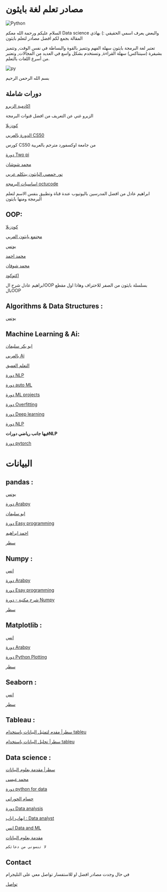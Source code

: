 # **مصادر تعلم لغة بايثون**
![Python](https://img.shields.io/badge/Python-3776AB?style=for-the-badge&logo=python&logoColor=white)


السلام عليكم ورحمة الله معكم Data science  والبعض يعرف اسمي الحقيقي :) بهاذي المقالة بجمع لكم افضل مصادر لتعلم بايثون 


تعتبر لغة البرمجة بايثون سهلة الفهم وتتميز بالقوة والبساطة في نفس الوقت, وتتميز بشيفرة (سينتاكس) سهلة القراءة, وتستخدم بشكل واسع في العديد من المجالات, وتعتبر من أسرع اللغات بالتعلم. 


![py](https://github.com/user-attachments/assets/03749fa4-24c7-4388-ac35-48783b3ca42a)

بسم الله الرحمن الرحيم 

## **دورات شاملة**
[اكادمية الزيرو](https://www.youtube.com/playlist?list=PLDoPjvoNmBAyE_gei5d18qkfIe-Z8mocs)

الزيرو غني عن التعريف من افضل قنوات البرمجة

[كودزيلا](https://www.youtube.com/playlist?list=PLuXY3ddo_8nzrO74UeZQVZOb5-wIS6krJ)


[الدورة بالعربي CS50](https://www.youtube.com/playlist?list=PLknwEmKsW8OvMsFbU9zo8oJCprAsgc4LO)

كورس CS50 من جامعة اوكسفورد مترجم بالعربية

[ دورة Two pi](https://www.youtube.com/playlist?list=PLEcIK87jo_7tJ42_STpXuZxHJ35VqaiaR)


[محمد شوشان](https://www.youtube.com/playlist?list=PLnzqK5HvcpwR1X4imwck6n1Pc0uXpToDn)

[نور حمصي البايثون بيتكلم عربي](https://www.youtube.com/playlist?list=PLPTNqXpQ2tbiesxZbUuG-kxi7_dKBYkcY)

[ اساسيات البرمجة octucode](https://www.youtube.com/watch?v=9ndH9Qo05F4&list=PLoP3S2S1qTfBCtTYJ2dyy3mpn7aWAAjdN)

ابراهيم عادل من افضل المدرسين باليوتيوب عندة قناة وتطبيق بنفس الاسم لتعلم البرمجة ومنها بايثون 


## **OOP:**
[كودزيلا](https://youtube.com/playlist?list=PLuXY3ddo_8nzUrgCyaX_WEIJljx_We-c1&si=W-A-gWz6VIp-PHm3)

[مجتمع بايثون العربي](https://youtu.be/XWOT0qkRKTU?si=pd7lHKwzb522kF25)


[يونس](https://youtube.com/playlist?list=PLGmkOBY-mRWklZzSwSEzqlwJgrDnSxLIj&si=70ZtWp-FzolrYOie)

[محمد احمد](https://youtube.com/playlist?list=PLtGOJcWqvbqePpE7IWDRTDXo_jjGvJsRA&si=VFXb1unB2yToTi98)

[محمد شوفان](https://youtube.com/playlist?list=PLnzqK5HvcpwQvoI1O-2_e5UcGux1oN6Mh&si=7uqzzL2Vg1XOYq0j)

[اكتوكود](https://youtu.be/uxIZ23K5dEk?si=puxqXS5HQlLLgpiH)

ابراهيم عادل شرح الOOP بسلسلة بايثون من الصفر للاحتراف وهاذا اول مقطع بالOOP

## **Algorithms & Data Structures :**

[يونس](https://youtube.com/playlist?list=PLGmkOBY-mRWl1qKoP9KlS7tFFK_5unoxu&si=Fuc5vmBni8b1xKpB)

## **Machine Learning  & Ai:**

[ابو بكر سليمان](https://youtube.com/playlist?list=PLvLvlVqNQGHC3uV0T6TTndqNDDR69tN_1&si=MOHXNDnbREeFx-hX)

[ بالعربي Ai](https://youtube.com/playlist?list=PLImVLP5cXFNQSCXVOOzzWjteK8DatmprS&si=JvoENPVnypqBLgBn)

[التعلم العميق](https://youtube.com/playlist?list=PLAI6JViu7XmflH_eGgsWkwvv6lbXhYjjY&si=SV-pVcqtVnBy61Ao)

[دورة NLP](https://youtube.com/playlist?list=PLAI6JViu7XmfZsTX6pJPMgMHwLXAEPlKe&si=U1_OKXfn9Bfr0P5b)

[دورة auto ML](https://youtube.com/playlist?list=PLAI6JViu7Xmd1urM6kbKuvMTARh-dZ6of&si=J9KyEGrdwYHLGtmF)

[ دورة ML projects](https://youtube.com/playlist?list=PLAI6JViu7XmcKQpCISPLATV7jkuYRhMsB&si=i57i1Qt-wI-bV0Ae)

[ دورة Overfitting](https://youtube.com/playlist?list=PL7qS7o4UUqxu6UQVBfw8-hXl6iA1MFq_5&si=gWsw9RftDOOSXXq3)

[دورة Deep learning](https://youtube.com/playlist?list=PLUQ5y3YcMclGp5zaZSgPMd-JbR39fWSZs&si=D1rqDHxCQAB0bfAj)

[دورة NLP](https://youtube.com/playlist?list=PLUQ5y3YcMclHcLHPRef2nhrjzpHRk_kOt&si=lOp6enTr-QYen0NR)

**فيها جانب رياضي دوراتNLP**

[دورة pytorch](https://youtu.be/XP-pexvbtA8?si=WXdc9U-Ee-Slapj6)


# **البيانات**

## **pandas :**

[يونس](https://youtube.com/playlist?list=PLuRv1IekA3YVwzaWa2Kp7bgIVcJsJ5XGW&si=ccTIF9kUa3dGklB0)

[دورة Arabpy](https://youtube.com/playlist?list=PLIA_seGogbkGchpgdUPu4vQNQdO4L0UiP&si=d0LxmtAtcrt2pro9)

[ابو سليمان](https://youtube.com/playlist?list=PLvLvlVqNQGHCb2_ygmr1DQOMOv0yXp84F&si=TCYZxWlcjKcXI2ES)

[دورة Easy programming](https://youtube.com/playlist?list=PL0VnwAq9oYFvtaA62mvVS07NJsfz3_pCC&si=WAc-SjF3DE6q7vpO)

[احمد ابراهيم](https://youtube.com/playlist?list=PLyhJeMedQd9QLQ2yPbJqVhAdkU44QD7um&si=G0oMBJZYqQdgsurQ)

[سطر](https://satr.codes/course/ahWLuLGQrQ/view)

## **Numpy :**
[انس](https://youtube.com/playlist?list=PLuRv1IekA3YVAMh7Is9PRsM7IMLhLS787&si=JJ3MDl63OiheQyzS)

[دورة Arabpy](https://youtube.com/playlist?list=PLIA_seGogbkGDYq-dnVCsELEIq_7HK7Ca&si=1CZ7rk4Fcd27Bimt)

[دورة Esay programming](https://youtube.com/playlist?list=PL0VnwAq9oYFvJntNJUweP07QYJXk2lQsG&si=uN2ciD1b7RK9Z2L-)

[  شرح مكتبة -  دورة Numpy](https://youtube.com/playlist?list=PLsNfqtb1rfnP0LUiuoOVTI3M4Sn74YhJ1&si=4BlWAj0VVn25h8lt)

[سطر](https://satr.codes/course/qarivYaNvR/view)

## **Matplotlib :**

[انس](https://youtube.com/playlist?list=PLuRv1IekA3YUdhJNrsn-nK71yvTc45OlW&si=s8G_2hpKurhSeAs7)

[ دورة Arabpy](https://youtube.com/playlist?list=PLIA_seGogbkHUeb_S0qaqSGmGAhfk89zU&si=Ke5TVl9kRIqyZAjU)

[دورة Python Plotting](https://youtube.com/playlist?list=PLyNwGBYwNE2QngvDp59GbsZhVExfrT04w&si=3H5VYhyVZKzhDCo0)

[سطر](https://satr.codes/course/dqJmdFJufc/view)

## **Seaborn :**
[انس](https://youtube.com/playlist?list=PLuRv1IekA3YVKE4ZEAJn7r0a_vYTRlqlC&si=mEjX-oTeWexqwj29)

[سطر](https://satr.codes/course/eJBdjpXlzC/view)

## **Tableau :**
[سطر| مقدم لتمثيل البيانات باستخدام tableu](https://satr.codes/course/fdcDmJHLFG/view)

[سطر| تحليل البيانات باستخدام tableu](https://satr.codes/course/BswbgmDtpk/view)
## **Data science :**
[سطر| مقدمة بعلوم البيانات](https://satr.codes/course/uPOmcmqkpy/view)

[محمد عيسى](https://youtube.com/playlist?list=PLMYF6NkLrdN9oTARJ9BE1EChtcsPjPEZQ&si=EsWlB9aT7pbFdHg_)

[دورة python for data](https://youtube.com/playlist?list=PLWd4nYaF_Vx7Db9uFWf_Df-UrP8ArF4L_&si=6TEsVo8Rj4Nh-O8q)

[حسام الحوراني](https://youtube.com/playlist?list=PLYW0LRZ3ePo6IYDS2K5IhmuP5qY3dmI9e&si=RMgGt0VTP4u5a5jU)

[دورة Data analysis](https://youtube.com/playlist?list=PLH0em1f_fBoQCPsgroUfTVwVU53lRg0D6&si=QrjIoohmrCtNYAKj)

[ ايهاب اياب : Data analyst](https://youtube.com/playlist?list=PLZsT1OBQY_15SdjSQAQy-QIkgAYwHRct5&si=8Tgn5XSPLRp8JuAT)

[انس Data and ML](https://youtube.com/playlist?list=PLuRv1IekA3YWfALrW_D7z5TYsG-fJSeCB&si=pN281qVGiNCCEwAj)

[مقدمة بعلوم البيانات](https://youtu.be/hJZWy-VpDGI?si=dFfXRept6wcO9fCQ)


```
لا تنسوني من دعائكم 
```

## **Contact**
في حال وجدت مصادر افضل او للاستفسار تواصل معي على التليجرام

[تواصل](https://t.me/DataScience18)
